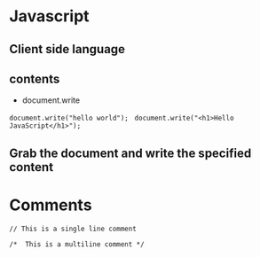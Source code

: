 # Javascript

## Client side language

## contents
* document.write 

` document.write("hello world"); 
`
`
document.write("<h1>Hello JavaScript</h1>");
` 
## Grab the document and write the specified content

# Comments

`// This is a single line comment`

`
  /* 
    This is a multiline comment
  */
`
